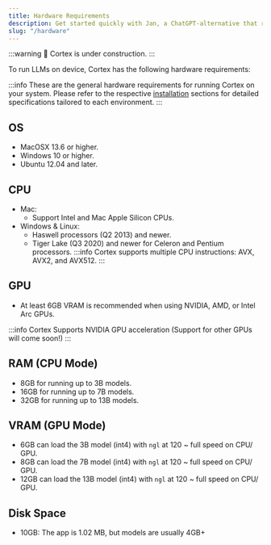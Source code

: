```yaml
---
title: Hardware Requirements
description: Get started quickly with Jan, a ChatGPT-alternative that runs on your own computer, with a local API server. Learn how to install Jan and select an AI model to start chatting
slug: "/hardware"
---
```


:::warning
🚧 Cortex is under construction.
:::

To run LLMs on device, Cortex has the following hardware requirements:

:::info
These are the general hardware requirements for running Cortex on your system. Please refer to the respective [installation](/docs/category/installation) sections for detailed specifications tailored to each environment.
:::

## OS

- MacOSX 13.6 or higher.
- Windows 10 or higher.
- Ubuntu 12.04 and later.

## CPU
- Mac:
    - Support Intel and Mac Apple Silicon CPUs.
- Windows & Linux:
    - Haswell processors (Q2 2013) and newer.
    - Tiger Lake (Q3 2020) and newer for Celeron and Pentium processors.
:::info
Cortex supports multiple CPU instructions: AVX, AVX2, and AVX512.
:::
## GPU
- At least 6GB VRAM is recommended when using NVIDIA, AMD, or Intel Arc GPUs.

:::info
Cortex Supports NVIDIA GPU acceleration (Support for other GPUs will come soon!)
:::
## RAM (CPU Mode)

- 8GB for running up to 3B models.
- 16GB for running up to 7B models.
- 32GB for running up to 13B models.

## VRAM (GPU Mode)

- 6GB can load the 3B model (int4) with `ngl` at 120 ~ full speed on CPU/ GPU.
- 8GB can load the 7B model (int4) with `ngl` at 120 ~ full speed on CPU/ GPU.
- 12GB can load the 13B model (int4) with `ngl` at 120 ~ full speed on CPU/ GPU.

## Disk Space

- 10GB: The app is 1.02 MB, but models are usually 4GB+

